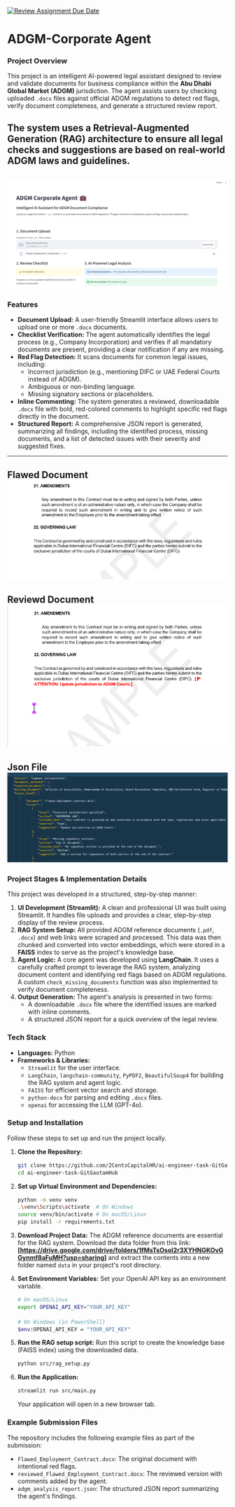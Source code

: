 [![Review Assignment Due Date](https://classroom.github.com/assets/deadline-readme-button-22041afd0340ce965d47ae6ef1cefeee28c7c493a6346c4f15d667ab976d596c.svg)](https://classroom.github.com/a/vgbm4cZ0)

# ADGM-Corporate Agent

### Project Overview
This project is an intelligent AI-powered legal assistant designed to review and validate documents for business compliance within the **Abu Dhabi Global Market (ADGM)** jurisdiction. The agent assists users by checking uploaded `.docx` files against official ADGM regulations to detect red flags, verify document completeness, and generate a structured review report.

The system uses a **Retrieval-Augmented Generation (RAG)** architecture to ensure all legal checks and suggestions are based on real-world ADGM laws and guidelines.
---

![corporate_agent](public/corporate_agent.png)
---

### Features
* **Document Upload:** A user-friendly Streamlit interface allows users to upload one or more `.docx` documents.
* **Checklist Verification:** The agent automatically identifies the legal process (e.g., Company Incorporation) and verifies if all mandatory documents are present, providing a clear notification if any are missing.
* **Red Flag Detection:** It scans documents for common legal issues, including:
    * Incorrect jurisdiction (e.g., mentioning DIFC or UAE Federal Courts instead of ADGM).
    * Ambiguous or non-binding language.
    * Missing signatory sections or placeholders.
* **Inline Commenting:** The system generates a reviewed, downloadable `.docx` file with bold, red-colored comments to highlight specific red flags directly in the document.
* **Structured Report:** A comprehensive JSON report is generated, summarizing all findings, including the identified process, missing documents, and a list of detected issues with their severity and suggested fixes.

---
Flawed Document
![corporate_agent](public/flawed%20document.png)
---

Reviewd Document
![corporate_agent](public/corrected.png)
----

Json File
![corporate_agent](public/json.png)
---

### Project Stages & Implementation Details
This project was developed in a structured, step-by-step manner:

1.  **UI Development (Streamlit):** A clean and professional UI was built using Streamlit. It handles file uploads and provides a clear, step-by-step display of the review process.
2.  **RAG System Setup:** All provided ADGM reference documents (`.pdf`, `.docx`) and web links were scraped and processed. This data was then chunked and converted into vector embeddings, which were stored in a **FAISS** index to serve as the project's knowledge base.
3.  **Agent Logic:** A core agent was developed using **LangChain**. It uses a carefully crafted prompt to leverage the RAG system, analyzing document content and identifying red flags based on ADGM regulations. A custom `check_missing_documents` function was also implemented to verify document completeness.
4.  **Output Generation:** The agent's analysis is presented in two forms:
    * A downloadable `.docx` file where the identified issues are marked with inline comments.
    * A structured JSON report for a quick overview of the legal review.

### Tech Stack
* **Languages:** Python
* **Frameworks & Libraries:**
    * `Streamlit` for the user interface.
    * `LangChain`, `langchain-community`, `PyPDF2`, `BeautifulSoup4` for building the RAG system and agent logic.
    * `FAISS` for efficient vector search and storage.
    * `python-docx` for parsing and editing `.docx` files.
    * `openai` for accessing the LLM (GPT-4o).

### Setup and Installation
Follow these steps to set up and run the project locally.

1.  **Clone the Repository:**
    ```bash
    git clone https://github.com/2CentsCapitalHR/ai-engineer-task-GitGautamHub.git
    cd ai-engineer-task-GitGautamHub
    ```

2.  **Set up Virtual Environment and Dependencies:**
    ```bash
    python -m venv venv
    .\venv\Scripts\activate  # On Windows
    source venv/bin/activate # On macOS/Linux
    pip install -r requirements.txt
    ```

3.  **Download Project Data:**
    The ADGM reference documents are essential for the RAG system. Download the data folder from this link: **[https://drive.google.com/drive/folders/1fMsTsOsoI2r3XYHNGKOvGGynmf8aFuMH?usp=sharing]** and extract the contents into a new folder named `data` in your project's root directory.

4.  **Set Environment Variables:**
    Set your OpenAI API key as an environment variable.
    ```bash
    # On macOS/Linux
    export OPENAI_API_KEY="YOUR_API_KEY"

    # On Windows (in PowerShell)
    $env:OPENAI_API_KEY = "YOUR_API_KEY"
    ```

5.  **Run the RAG setup script:**
    Run this script to create the knowledge base (FAISS index) using the downloaded data.
    ```bash
    python src/rag_setup.py
    ```

6.  **Run the Application:**
    ```bash
    streamlit run src/main.py
    ```
    Your application will open in a new browser tab.

### Example Submission Files
The repository includes the following example files as part of the submission:
* `Flawed_Employment_Contract.docx`: The original document with intentional red flags.
* `reviewed_Flawed_Employment_Contract.docx`: The reviewed version with comments added by the agent.
* `adgm_analysis_report.json`: The structured JSON report summarizing the agent's findings.
